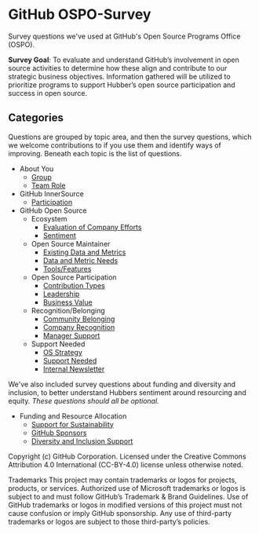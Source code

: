 # GitHub OSPO-Survey
Survey questions we've used at GitHub's Open Source Programs Office (OSPO).

**Survey Goal**: To evaluate and understand GitHub’s involvement in open source activities to determine how these align and contribute to our strategic business objectives. Information gathered will be utilized to prioritize programs to support Hubber’s open source participation and success in open source.

## **Categories**
Questions are grouped by topic area, and then the survey questions, which we welcome contributions to if you use them and identify ways of improving. Beneath each topic is the list of questions.

 - About You
   - [Group](url)
   - [Team Role](url)
 - GitHub InnerSource
   - [Participation](url)
 - GitHub Open Source
   - Ecosystem
     - [Evaluation of Company Efforts](url)
     - [Sentiment](url)
   - Open Source Maintainer
     - [Existing Data and Metrics](url)
     -  [Data and Metric Needs](url)
     -  [Tools/Features](url)
   - Open Source Participation
     - [Contribution Types](url)
     - [Leadership](url)
     - [Business Value](url)
   - Recognition/Belonging
     - [Community Belonging](url)
     - [Company Recognition](url)
     - [Manager Support](url)
   - Support Needed
     - [OS Strategy](url)
     - [Support Needed](url)
     - [Internal Newsletter](url)
    
We've also included survey questions about funding and diversity and inclusion, to better understand Hubbers sentiment around resourcing and equity. _These questions should all be optional._
  - Funding and Resource Allocation
     - [Support for Sustainability](url)
     - [GitHub Sponsors](url)
     - [Diversity and Inclusion Support](url)
   
Copyright (c) GitHub Corporation. Licensed under the Creative Commons Attribution 4.0 International (CC-BY-4.0) license unless otherwise noted.

Trademarks This project may contain trademarks or logos for projects, products, or services. Authorized use of Microsoft trademarks or logos is subject to and must follow GitHub’s Trademark & Brand Guidelines. Use of GitHub trademarks or logos in modified versions of this project must not cause confusion or imply GitHub sponsorship. Any use of third-party trademarks or logos are subject to those third-party’s policies.


